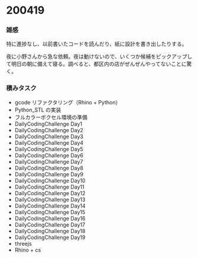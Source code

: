# 200419  

### 雑感  

特に進捗なし、以前書いたコードを読んだり、紙に設計を書き出したりする。  

夜に小野さんから急な依頼。夜は動けないので、いくつか候補をピックアップして明日の朝に備えて寝る。調べると、都区内の店がぜんぜんやってないことに驚く。  

### 積みタスク  

- gcode リファクタリング（Rhino + Python）  
- Python_STL の実装  
- フルカラーボクセル環境の準備  
- DailyCodingChallenge Day1  
- DailyCodingChallenge Day2  
- DailyCodingChallenge Day3  
- DailyCodingChallenge Day4  
- DailyCodingChallenge Day5  
- DailyCodingChallenge Day6  
- DailyCodingChallenge Day7  
- DailyCodingChallenge Day8  
- DailyCodingChallenge Day9  
- DailyCodingChallenge Day10  
- DailyCodingChallenge Day11  
- DailyCodingChallenge Day12  
- DailyCodingChallenge Day13  
- DailyCodingChallenge Day14  
- DailyCodingChallenge Day15  
- DailyCodingChallenge Day16  
- DailyCodingChallenge Day17  
- DailyCodingChallenge Day18  
- DailyCodingChallenge Day19  
- threejs  
- Rhino + cs  

